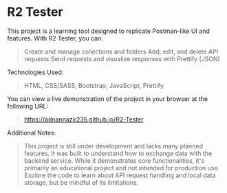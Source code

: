 # R2 Tester
This project is a learning tool designed to replicate Postman-like UI and features. With R2 Tester, you can:

> Create and manage collections and folders
> Add, edit, and delete API requests
> Send requests and visualize responses with Prettify (JSON)

Technologies Used:

> HTML, CSS/SASS, Bootstrap, JavaScript, Prettify

You can view a live demonstration of the project in your browser at the following URL:

> https://adnannazir235.github.io/R2-Tester

Additional Notes:

> This project is still under development and lacks many planned features. It was built to understand how to exchange data with the backend service. While it demonstrates core functionalities, it's primarily an educational project and not intended for production use. Explore the code to learn about API request handling and local data storage, but be mindful of its limitations.
